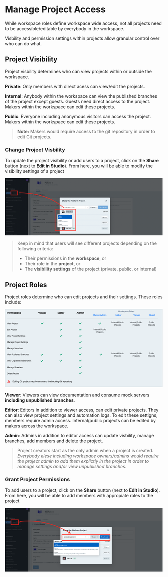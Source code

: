 # Manage Project Access

While workspace roles define workspace wide access, not all projects need to be accessible/editable by everybody in the workspace. 

Visbility and permission settings within projects allow granular control over who can do what. 

## Project Visibility

Project visbility determines who can view projects within or outside the workspace. 

**Private**: Only members with direct acess can view/edit the projects.

**Internal**: Anybody within the workspace can view the published branches of the project except guests. Guests need direct access to the project. Makers within the workspace can edit these projects.

**Public**: Everyone including anonymous visitors can access the project. Makers within the workspace can edit these projects.

> **Note:** Makers would require access to the git repository in order to edit Git projects.

### Change Project Visbility

To update the project visibility or add users to a project, click on the **Share** button (next to **Edit in Studio**). From here, you will be able to modify the visibility settings of a project

![](../assets/images/manage-project-access.png)

> Keep in mind that users will see different projects depending on the following criteria:
> - Their permissions in the **workspace**, or
> - Their role in the **project**, or
> - The **visibility settings** of the project (private, public, or internal)


## Project Roles

Project roles determine who can edit projects and their settings. These roles include:

![Project Roles](../assets/images/project-roles.png)

**Viewer**: Viewers can view documentation and consume mock servers **including unpublished branches**.

**Editor**: Editors in addition to viewer access, can edit private projects. They can also view project settings and automation logs. To edit these settigns, members require admin access. Internal/public projects can be edited by makers across the workspace. 

**Admin**: Admins in addition to editor access can update visbility, manage branches, add members and delete the project. 

> Project creators start as the only admin when a project is created. *Everybody elese including workspace owners/admins would require the project admin to add them explictly in the project in order to manage settings and/or view unpublished branches*.

### Grant Project Permissions

To add users to a project, click on the **Share** button (next to **Edit in Studio**). From here, you will be able to add members with appropiate roles to the project

![Direct Access](../assets/images/direct-access.png)




